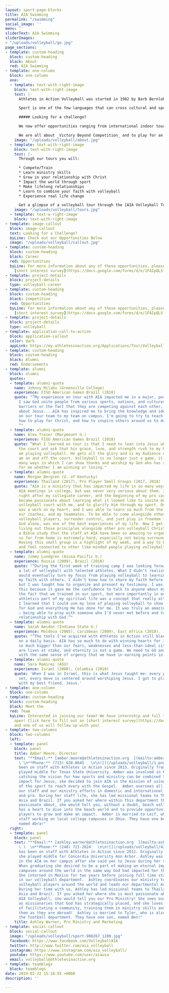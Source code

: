 ```yaml
---
layout: sport-page-blocks
title: AIA Swimming
permalink: "/swimming"
social_image: ''
menu: ''
sliderText: AIA Swimming
sliderImages:
- "/uploads/volleyball/go.jpg"
page_sections:
- template: custom-heading
  block: custom-heading
  black: About
  red: AIA Swimming
- template: one-column
  block: one-column
  one:
  - template: text-with-right-image
    block: text-with-right-image
    text: |-
      Athletes in Action Volleyball was started in 1982 by Barb Bernlohr and Bobby Herron. The first women’s team was sent out that same year, traveling to Japan. Up until the last few years, the focus of AIA Volleyball has been to send our teams internationally, which has led us all over the globe to countries in Latin America, Africa, Europe and Asia. We understand the hunger athletes have to learn and to go out and see the world. From this hunger, tours and projects were born to challenge and provide space for those athletes to learn, grow and go.

      Sport is one of the few languages that can cross cultural and spoken language barriers. This common language of volleyball gives us the ability to open doors, build bridges and change lives all over the country and the world. It’s impact goes well beyond the scoreboard. AIA Volleyball is committed to seeking God’s leading, looking to maximize the impact in the locations we travel to, and investing wholly into the participants on our tours.

      ##### Looking for a challenge?

      We now offer opportunities ranging from international indoor tours, to beach tours, to pro communities and retreats. Within all of our opportunities two things remain very important to us: To offer quality volleyball training from highly qualified coaches and trainers who will invest in you on the court. And to see you as the _Total Athlete/Coach_ (physical, mental and spiritual) that you are, therefore, offering high quality training to you off the court in ministry skills and in your walk with Christ.

      We are all about _Victory Beyond Competition_ and to play for an _Audience of One!!!_
    image: "/uploads/volleyball/about.jpg"
  - template: text-with-right-image
    block: text-with-right-image
    text: |-
      Through our tours you will:

      * Compete/Train
      * Learn ministry skills
      * Grow in your relationship with Christ
      * Impact the world through sport
      * Make lifelong relationships
      * Learn to combine your faith with volleyball
      * Experience real life change

      Get a glimpse of a volleyball tour through the [AIA Volleyball Team Blog](http://teamblogs.athletesinaction.org/section/global-sports/volleyball)
    image: "/uploads/volleyball/tours.jpg"
  - template: text-w-right-image
    block: text-with-right-image
- template: image-callout
  block: image-callout
  text: Looking for a Challenge?
  byLine: Check out our Opportunities Below
  image: "/uploads/volleyball/callout.jpg"
- template: custom-heading
  block: custom-heading
  black: Career
  red: Opportunities
  byLine: For more information about any of these opportunities, please fill out our
    [short interest survey](https://docs.google.com/forms/d/e/1FAIpQLSf9CpmElnyDOlKG7lwJ3tG2_fI9YaaqkLKyCw2FlmQoxOZGng/viewform?usp=sf_link).
- template: project-details
  block: project-details
  type: volleyball-career
- template: custom-heading
  block: custom-heading
  black: Competitive
  red: Opportunities
  byLine: For more information about any of these opportunities, please fill out our
    [short interest survey](https://docs.google.com/forms/d/e/1FAIpQLSf9CpmElnyDOlKG7lwJ3tG2_fI9YaaqkLKyCw2FlmQoxOZGng/viewform?usp=sf_link).
- template: project-details
  block: project-details
  type: volleyball
- template: application-call-to-action
  block: application-callout
  color: dark
  appLink: https://my.athletesinaction.org/Applications/Tour/Volleyball/default.aspx
- template: custom-heading
  block: custom-heading
  black: Alumni
  red: Endorsements
- template: alumni
  block: alumni
  quotes:
  - template: alumni-quote
    name: Johnny Milabu (Greenville College)
    experience: FISU American Games Brazil (2018)
    quote: "“My experience on tour with AIA impacted me in a major, positive way.
      I saw God unite people from various sports, nations, and cultures, despite language
      barriers or the fact that they are competing against each other, just to speak
      about Jesus....AIA has inspired me to bring the knowledge and ideals we implemented
      on our tour team to my team on campus. I'm going to try to teach my teammates
      how to play for Christ, and how to inspire others around us to do the same.
      ”"
  - template: alumni-quote
    name: Alex Treser (Marymount U.)
    experience: FISU American Games Brazil (2018)
    quote: “What I learned on tour is that I need to lean into Jesus when I am on
      the court and ask that his grace, love, and strength rush to my heart when I
      am playing volleyball. He gets all the glory and is my Audience of 1 when I
      am on and off the court. Volleyball is no longer just a game, it is one of the
      many ways in which I can show thanks and worship my God who has so much love
      for me whether I am winning or losing."
  - template: alumni-quote
    name: Morgan Bergren (U. of Kentucky)
    experience: Thailand (2017), Pro Player Small Groups (2017, 2018)
    quote: “AIA is a ministry that has impacted my life in so many ways. I attended
      AIA meetings in college, but was never very serious about them. It wasn't until
      right after my collegiate career, and the beginning of my pro career, that I
      became passionate about learning what it looked like to invite God onto the
      volleyball court with me, and to glorify Him through my sport. On tour, God
      was a work on my heart, and I was able to learn so much from the amazing staff,
      our coaches, and my teammates. To be able to come alongside other Christian
      volleyball players, surrender control, and just play in freedom for God and
      God alone, was one of the best experiences of my life. Now I get to continue
      living out those principles alongside other pro volleyball Christians through
      a Bible study that the staff at AIA have been so amazing to organize. Being
      so far from home is extremely hard, especially not being surrounded by community.
      Having this small group is a highlight of my week, and a way to be encouraged
      and feel connected to other like-minded people playing volleyball abroad. "
  - template: alumni-quote
    name: Jimmy Lundgren (Azusa Pacific U.)
    experience: Russia (2009), Brazil (2010)
    quote: "“During the first week of training camp I was looking forward to playing
      a lot of volleyball with talented athletes. What I didn’t realize was that I
      would eventually turn my focus from playing volleyball to learning how to share
      my faith with others. I didn’t know how to share my faith before my AIA trip,
      but I was taught how to organize and present my testimony. I was excited about
      this because it gave me the confidence to talk to anyone about my faith. I loved
      the fact that we trained in our sport, but more importantly in our faith. Making
      athletics part of my spiritual life was a concept that really altered my faith.
      I learned that I could use my love of playing volleyball to show others my love
      for God and everything He has done for me. It was truly an amazing experience
      – being able to pray with someone who I’d never met before and to grow in my
      relationship with God.”"
  - template: alumni-quote
    name: Sarah Amidon (Indiana State U.)
    experience: Moldova (2005), Caribbean (2009), East Africa (2010).
    quote: "“The tools I've acquired with Athletes in Action still bleed into my life
      on a daily basis. AIA has so much to do with winning hearts for Jesus. God is
      so much bigger than our fears, weaknesses and less-than-ideal situations. There
      are lives at stake, and eternity is not a game. We need to GO and MAKE disciples
      with the same sense of urgency that we have in earning points in a match.”"
  - template: alumni-quote
    name: Sara Ramirez (ASU)
    experience: Israel (2008), Columbia (2010)
    quote: 'When I was in Israel, this is what Jesus taught me: every pass, every
      set, every move is centered around worshiping Jesus. I got to play volleyball
      with my best friend, Jesus.'
- template: one-column
  block: one-column
- template: custom-heading
  block: custom-heading
  black: Meet the
  red: Team
  byLine: Interested in joining our team? We have internship and full time positions
    open! Click here to fill out an [short interest survey](https://docs.google.com/forms/d/e/1FAIpQLSf9CpmElnyDOlKG7lwJ3tG2_fI9YaaqkLKyCw2FlmQoxOZGng/viewform?usp=sf_link)
    and one of us will follow up with you!
- template: two-columns
  block: two-columns
  left:
  - template: panel
    block: panel
    title: Amber Moore, Director
    text: "**Email:** [amber.moore@athletesinaction.org  ](mailto:amber.moore@athletesinaction.org)
      \ \n**Phone:** (713) 628-8645   \n\n![](/uploads/volleyball/1.png)Amber has
      been on staff with Athletes in Action since 2015. Originally from Houston, she
      played middle for Texas State University. Amber was involved in FCA and after
      catching the vision for how sports and ministry can be combined to make a huge
      impact for Jesus, she decided to join AIA in the mission of using the language
      of the sport to reach every with the Gospel.  Amber oversees all of AIA Volleyball:
      our staff and our ministry efforts in domestic and international beach, indoor
      and pro. During her staff life, she has led missional teams to Thailand, Central
      Asia and Brazil. If you asked her where within this department that she is most
      passionate about, she would tell you, without a doubt, beach volleyball! She
      has a heart to dive into the beach world and to provide opportunities for beach
      players to grow and make an impact.  Amber is married to Leif, who is also on
      staff working on local college campuses in Ohio. They have one beautiful daughter,
      named Abra!"
  right:
  - template: panel
    block: panel
    text: "**Email:** [ashley.warner@athletesinaction.org  ](mailto:ashley.warner@athletesinaction.org
      \ )  \n**Phone:** (248) 721-2024   \n\n![](/uploads/volleyball/42553491_10213504202419958_4765493440156794880_o.jpeg)Ashley
      has been on staff with Athletes in Action since 2012. Originally from Michigan,
      she played middle for Concordia University Ann Arbor. Ashley was heavily involved
      in the AIA on her campus after she said yes to Jesus during her second year.
      When graduating she desired to be a part of making an eternal impact on other
      campuses around the world in the same way God had impacted her through AIA.
      She interned in Mexico for two years before joining full time staff with AIA
      in our volleyball department.  Ashley coordinates our ministry to professional
      volleyball players around the world and leads our departmental marketing efforts.
      During her time with us, Ashley has led missional teams to Thailand, Central
      Asia and Brazil. If you asked her where she is most passionate about within
      AIA Volleyball, she would tell you our Pro Ministry! She sees our pro players
      as missionaries that God has strategically placed, and she loves to be a part
      of facilitating a community, training them in ministry skills and encouraging
      them as they are abroad!  Ashley is married to Tyler, who is also on staff in
      the football department. They have one son, named Ben!"
    title: Ashley Warner, Pro Ministry and Marketing
- template: social-callout
  block: social-callout
  image: "/uploads/volleyball/sport-908267_1280.jpg"
  facebook: https://www.facebook.com/VolleyballAIA
  twitter: http://www.twitter.com/aia_volleyball
  instagram: https://www.instagram.com/aia_volleyball/
  youtube: https://www.youtube.com/user/aiausa
  email: volleyball@athletesinaction.org
- template: teamblogs
  block: teamblogs
date: 2019-02-22 15:18:55 +0000
description: ''

---
```

